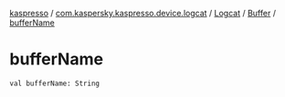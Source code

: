 [kaspresso](../../../index.md) / [com.kaspersky.kaspresso.device.logcat](../../index.md) / [Logcat](../index.md) / [Buffer](index.md) / [bufferName](./buffer-name.md)

# bufferName

`val bufferName: String`
